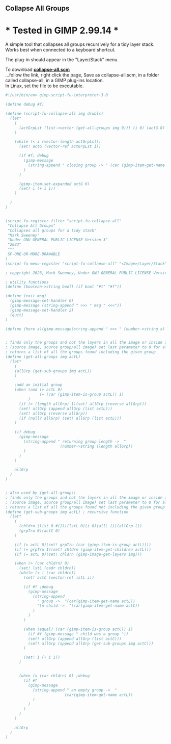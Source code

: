 ## Collapse All Groups

# * Tested in GIMP 2.99.14 *

A simple tool that collapses all groups recursively for a tidy layer stack. Works best when connected to a keyboard shortcut.  
  
The plug-in should appear in the "Layer/Stack" menu.  
  
To download [**collapse-all.scm**](https://raw.githubusercontent.com/script-fu/script-fu.github.io/main/plug-ins/collapse-all/collapse-all.scm)  
...follow the link, right click the page, Save as collapse-all.scm, in a folder called collapse-all, in a GIMP plug-ins location.  
In Linux, set the file to be executable.
   
   
<!-- include-plugin "collapse-all" -->
```scheme
#!/usr/bin/env gimp-script-fu-interpreter-3.0

(define debug #f)

(define (script-fu-collapse-all img drwbls)
  (let*
    (
      (actGrpLst (list->vector (get-all-groups img 0))) (i 0) (actG 0)
    )

    (while (< i (vector-length actGrpLst))
      (set! actG (vector-ref actGrpLst i))

      (if #f; debug
        (gimp-message
          (string-append " closing group -> " (car (gimp-item-get-name actG)))
        )
      )

      (gimp-item-set-expanded actG 0)
      (set! i (+ i 1))
    )

  )
)


(script-fu-register-filter "script-fu-collapse-all"
 "Collapse All Groups"
 "Collapses all groups for a tidy stack"
 "Mark Sweeney"
 "Under GNU GENERAL PUBLIC LICENSE Version 3"
 "2023"
 "*"
 SF-ONE-OR-MORE-DRAWABLE
)
(script-fu-menu-register "script-fu-collapse-all" "<Image>/Layer/Stack")

; copyright 2023, Mark Sweeney, Under GNU GENERAL PUBLIC LICENSE Version 3

; utility functions
(define (boolean->string bool) (if bool "#t" "#f"))

(define (exit msg)
  (gimp-message-set-handler 0)
  (gimp-message (string-append " >>> " msg " <<<"))
  (gimp-message-set-handler 2)
  (quit)
)

(define (here x)(gimp-message(string-append " >>> " (number->string x) " <<<")))


; finds only the groups and not the layers in all the image or inside a group
; (source image, source group/all image) set last parameter to 0 for all image
; returns a list of all the groups found including the given group
(define (get-all-groups img actL)
  (let*
    (
    (allGrp (get-sub-groups img actL))
    )

    ;add an initial group
    (when (and (> actL 0)
               (= (car (gimp-item-is-group actL)) 1)
          )
      (if (> (length allGrp) 1)(set! allGrp (reverse allGrp)))
      (set! allGrp (append allGrp (list actL)))
      (set! allGrp (reverse allGrp))
      (if (null? allGrp) (set! allGrp (list actL)))
    )

    (if debug
      (gimp-message
        (string-append " returning group length ->  "
                        (number->string (length allGrp))
        )
      )
    )

    allGrp
  )
)


; also used by (get-all-groups)
; finds only the groups and not the layers in all the image or inside a group
; (source image, source group/all image) set last parameter to 0 for all image
; returns a list of all the groups found not including the given group
(define (get-sub-groups img actL) ; recursive function
  (let*
    (
      (chldrn (list 0 #()))(lstL 0)(i 0)(allL ())(allGrp ())
      (grpTru 0)(actC 0)
    )

    (if (> actL 0)(set! grpTru (car (gimp-item-is-group actL))))
    (if (= grpTru 1)(set! chldrn (gimp-item-get-children actL)))
    (if (= actL 0)(set! chldrn (gimp-image-get-layers img)))

    (when (> (car chldrn) 0)
      (set! lstL (cadr chldrn))
      (while (< i (car chldrn))
        (set! actC (vector-ref lstL i))

        (if #f ;debug
          (gimp-message
            (string-append
              " group ->  "(car(gimp-item-get-name actL))
              "\n child ->  "(car(gimp-item-get-name actC))
            )
          )
        )

        (when (equal? (car (gimp-item-is-group actC)) 1)
          (if #f (gimp-message " child was a group "))
          (set! allGrp (append allGrp (list actC)))
          (set! allGrp (append allGrp (get-sub-groups img actC)))
        )

        (set! i (+ i 1))
      )


      (when (= (car chldrn) 0) ;debug
        (if #f
          (gimp-message 
            (string-append " an empty group ->  "
                          (car(gimp-item-get-name actL))
            )
          )
        )
      )
    )

    allGrp
  )
)

```
